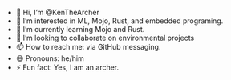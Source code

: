 - 👋 Hi, I’m @KenTheArcher
- 👀 I’m interested in ML, Mojo, Rust, and embedded programing.
- 🌱 I’m currently learning Mojo and Rust.
- 💞️ I’m looking to collaborate on environmental projects
- 📫 How to reach me: via GitHub messaging.
- 😄 Pronouns: he/him
- ⚡ Fun fact: Yes, I am an archer.

<!---
KenTheArcher/KenTheArcher is a ✨ special ✨ repository because its `README.md` (this file) appears on your GitHub profile.
You can click the Preview link to take a look at your changes.
--->
